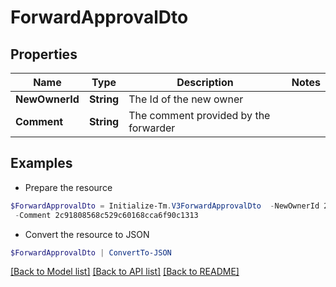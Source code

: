 # ForwardApprovalDto
## Properties

Name | Type | Description | Notes
------------ | ------------- | ------------- | -------------
**NewOwnerId** | **String** | The Id of the new owner | 
**Comment** | **String** | The comment provided by the forwarder | 

## Examples

- Prepare the resource
```powershell
$ForwardApprovalDto = Initialize-Tm.V3ForwardApprovalDto  -NewOwnerId 2c91808568c529c60168cca6f90c1314 `
 -Comment 2c91808568c529c60168cca6f90c1313
```

- Convert the resource to JSON
```powershell
$ForwardApprovalDto | ConvertTo-JSON
```

[[Back to Model list]](../README.md#documentation-for-models) [[Back to API list]](../README.md#documentation-for-api-endpoints) [[Back to README]](../README.md)

